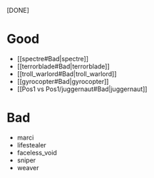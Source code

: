 [DONE]
# Good
- [[spectre#Bad|spectre]]
- [[terrorblade#Bad|terrorblade]]
- [[troll_warlord#Bad|troll_warlord]]
- [[gyrocopter#Bad|gyrocopter]]
- [[Pos1 vs Pos1/juggernaut#Bad|juggernaut]]
# Bad
- marci
- lifestealer
- faceless_void
- sniper
- weaver